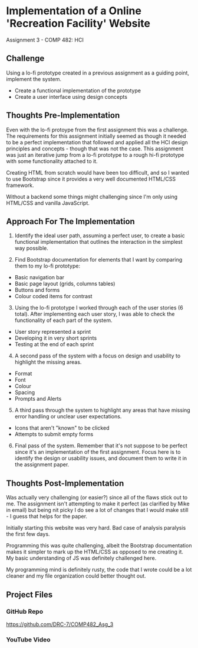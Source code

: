 # Implementation of a Online 'Recreation Facility' Website
Assignment 3 - COMP 482: HCI

## Challenge
Using a lo-fi prototype created in a previous assignment as a guiding point, implement the system.

- Create a functional implementation of the prototype
- Create a user interface using design concepts

## Thoughts Pre-Implementation
Even with the lo-fi protoype from the first assignment this was a challenge. The requirements for this assignment initially seemed as though it needed to be a perfect implementation that followed and applied all the HCI design principles and concepts - though that was not the case. This assignment was just an iterative jump from a lo-fi prototype to a rough hi-fi prototype with some functionality attached to it.

Creating HTML from scratch would have been too difficult, and so I wanted to use Bootstrap since it provides a very well documented HTML/CSS framework.

Without a backend some things might challenging since I'm only using HTML/CSS and vanilla JavaScript.

## Approach For The Implementation

1. Identify the ideal user path, assuming a perfect user, to create a basic functional implementation that outlines the interaction in the simplest way possible.

1. Find Bootstrap documentation for elements that I want by comparing them to my lo-fi prototype:
  - Basic navigation bar
  - Basic page layout (grids, columns tables)
  - Buttons and forms
  - Colour coded items for contrast

3. Using the lo-fi prototype I worked through each of the user stories (6 total). After implementing each user story, I was able to check the functionality of each part of the system. 
  - User story represented a sprint
  - Developing it in very short sprints
  - Testing at the end of each sprint

4. A second pass of the system with a focus on design and usability to highlight the missing areas.
  - Format
  - Font
  - Colour 
  - Spacing
  - Prompts and Alerts

5. A third pass through the system to highlight any areas that have missing error handling or unclear user expectations.
  - Icons that aren't "known" to be clicked
  - Attempts to submit empty forms

6. Final pass of the system. Remember that it's not suppose to be perfect since it's an implementation of the first assignment. Focus here is to identify the design or usability issues, and document them to write it in the assignment paper.

## Thoughts Post-Implementation
Was actually very challenging (or easier?) since all of the flaws stick out to me. The assignment isn't attempting to make it perfect (as clarified by Mike in email) but being nit picky I do see a lot of changes that I would make still - I guess that helps for the paper.

Initially starting this website was very hard. Bad case of analysis paralysis the first few days.

Programming this was quite challenging, albeit the Bootstrap documentation makes it simpler to mark up the HTML/CSS as opposed to me creating it. My basic understanding of JS was definitely challenged here.

My programming mind is definitely rusty, the code that I wrote could be a lot cleaner and my file organization could better thought out.

## Project Files
### GitHub Repo
https://github.com/DRC-7/COMP482_Asg_3
### YouTube Video

